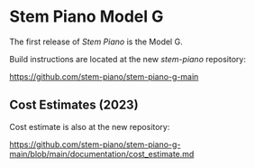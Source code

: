 # Stem Piano Model G

The first release of *Stem Piano* is the Model G.

Build instructions are located at the new *stem-piano* repository:

https://github.com/stem-piano/stem-piano-g-main

## Cost Estimates (2023)

Cost estimate is also at the new repository:

https://github.com/stem-piano/stem-piano-g-main/blob/main/documentation/cost_estimate.md